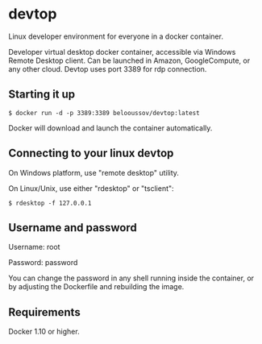 # devtop
Linux developer environment for everyone in a docker container.

Developer virtual desktop docker container, accessible via Windows Remote Desktop client. Can be launched in Amazon, GoogleCompute, or any other cloud. Devtop uses port 3389 for rdp connection.

## Starting it up

``
$ docker run -d -p 3389:3389 belooussov/devtop:latest
``

Docker will download and launch the container automatically.

## Connecting to your linux devtop

On Windows platform, use "remote desktop" utility.

On Linux/Unix, use either "rdesktop" or "tsclient":

``
$ rdesktop -f 127.0.0.1
``

## Username and password

Username: root

Password: password

You can change the password in any shell running inside the container, or by adjusting the Dockerfile and rebuilding the image.

## Requirements
Docker 1.10 or higher.
